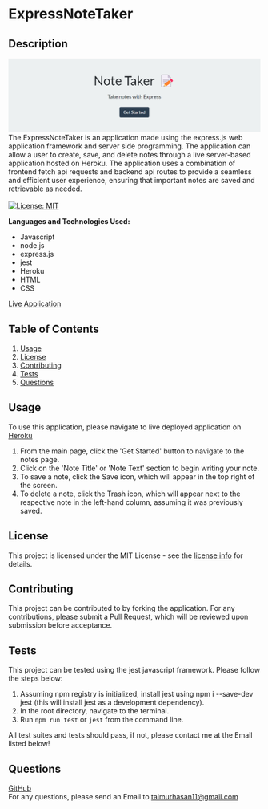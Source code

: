 # ExpressNoteTaker
## Description
[![Express Note Taker by Taimur Screenshot](./assets/images/Screenshot%202022-05-05%20200108.png)](https://expressnotetakerbytaimur.herokuapp.com/)
The ExpressNoteTaker is an application made using the express.js web application framework and server side programming. The application can allow a user to create, save, and delete notes through a live server-based application hosted on Heroku. The application uses a combination of frontend fetch api requests and backend api routes to provide a seamless and efficient user experience, ensuring that important notes are saved and retrievable as needed.
<br/>
<br/>
[![License: MIT](https://img.shields.io/badge/License-MIT-yellow.svg)](https://opensource.org/licenses/MIT)


**Languages and Technologies Used:**
- Javascript
- node.js
- express.js
- jest
- Heroku
- HTML
- CSS

[Live Application](https://expressnotetakerbytaimur.herokuapp.com/)
<br/>
## Table of Contents

1. [ Usage ](#usage)
2. [ License ](#license)
3. [ Contributing ](#contributing)
4. [ Tests ](#tests)
5. [ Questions ](#questions)


<a name="usage"></a>

## Usage
To use this application, please navigate to live deployed application on [Heroku](https://expressnotetakerbytaimur.herokuapp.com/) <br/>
1. From the main page, click the 'Get Started' button to navigate to the notes page.
2. Click on the 'Note Title' or 'Note Text' section to begin writing your note.
3. To save a note, click the Save icon, which will appear in the top right of the screen.
4. To delete a note, click the Trash icon, which will appear next to the respective note in the left-hand column, assuming it was previously saved.

<a name="license"></a>
## License
This project is licensed under the MIT License - see the [license info](https://opensource.org/licenses/MIT) for details.


<a name="contributing"></a>

## Contributing

This project can be contributed to by forking the application. For any contributions, please submit a Pull Request, which will be reviewed upon submission before acceptance.

<a name="tests"></a>

## Tests

This project can be tested using the jest javascript framework. Please follow the steps below: <br/>
1. Assuming npm registry is initialized, install jest using npm i --save-dev jest (this will install jest as a development dependency). <br/> 
2. In the root directory, navigate to the terminal. <br/>
3. Run ```npm run test``` or ```jest``` from the command line.<br/>

All test suites and tests should pass, if not, please contact me at the Email listed below!

<a name="questions"></a>

## Questions

[GitHub](https://github.com/TaimurHasan) <br/>
For any questions, please send an Email to [taimurhasan11@gmail.com](mailto:taimurhasan11@gmail.com)